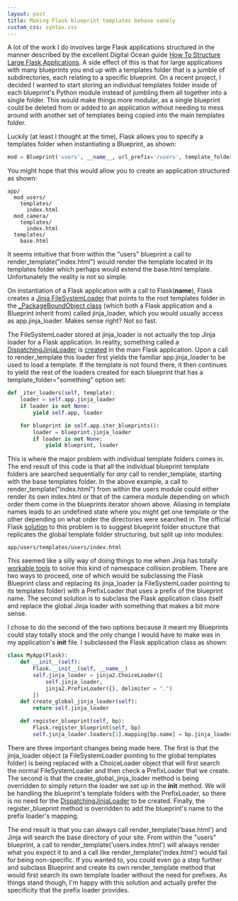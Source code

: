```yaml
---
layout: post
title: Making Flask blueprint templates behave sanely
custom_css: syntax.css
---
```

A lot of the work I do involves large Flask applications structured in the manner described by the excellent Digital Ocean guide [How To Structure Large Flask Applications](https://www.digitalocean.com/community/tutorials/how-to-structure-large-flask-applications). A side effect of this is that for large applications with many blueprints you end up with a templates folder that is a jumble of subdirectories, each relating to a specific blueprint. On a recent project, I decided I wanted to start storing an individual templates folder inside of
each blueprint's Python module instead of jumbling them all together into a single folder. This would make things more modular, as a single blueprint could be deleted from or added to an application without needing to mess around with another set of templates being copied into the main templates folder.

Luckily (at least I thought at the time), Flask allows you to specify a templates folder when instantiating a Blueprint, as shown:
```python
mod = Blueprint('users', __name__, url_prefix='/users', template_folder="templates")
```
You might hope that this would allow you to create an application structured as shown:
```
app/
  mod_users/
    templates/
      index.html
  mod_camera/
    templates/
      index.html
  templates/
    base.html
```
It seems intuitive that from within the "users" blueprint a call to render_template("index.html") would render the template located in its templates folder which perhaps would extend the base.html template. Unfortunately the reality is not so simple. 

On instantiation of a Flask application with a call to Flask(__name__), Flask creates a [Jinja FileSystemLoader](http://jinja.pocoo.org/docs/dev/api/#jinja2.FileSystemLoader) that points to the root templates folder in the [_PackageBoundObject class](https://github.com/mitsuhiko/flask/blob/33534bb4a9937e6faba5ecec4586519f453369b6/flask/helpers.py#L829-835) (which both a Flask application and a Blueprint inherit from) called jinja_loader, which you would usually access as app.jinja_loader. Makes sense right? Not so fast. 

The FileSystemLoader stored at jinja_loader is not actually the top Jinja loader for a Flask application. In reality, something called a [DispatchingJinjaLoader](https://github.com/mitsuhiko/flask/blob/33534bb4a9937e6faba5ecec4586519f453369b6/flask/templating.py#L46-100) is [created](https://github.com/mitsuhiko/flask/blob/33534bb4a9937e6faba5ecec4586519f453369b6/flask/app.py#L695-706) in the main Flask application. Upon a call to render_template this loader first yields the familiar app.jinja_loader to be used to load a template. If the template is not found there, it then continues to yield the rest of the loaders created for each blueprint that has a template_folder="something" option set:
```python
def _iter_loaders(self, template):
    loader = self.app.jinja_loader
    if loader is not None:
        yield self.app, loader

    for blueprint in self.app.iter_blueprints():
        loader = blueprint.jinja_loader
        if loader is not None:
            yield blueprint, loader
```

This is where the major problem with individual template folders comes in. The end result of this code is that all the individual blueprint template folders are searched sequentially for *any* call to render_template, starting with the base templates folder. In the above example, a call to render_template("index.html") from within the users module could either render its own index.html or that of the camera module depending on which order them come in the blueprints iterator shown above. Aliasing in template names leads to an undefined state where you might get one template or the other depending on what order the directories were searched in. The official Flask [solution](http://flask.pocoo.org/docs/0.10/blueprints/#templates) to this problem is to suggest blueprint folder structure that replicates the global template folder structuring, but split up into modules:
```
app/users/templates/users/index.html
```

This seemed like a silly way of doing things to me when Jinja has totally [workable tools](http://jinja.pocoo.org/docs/dev/api/#jinja2.PrefixLoader) to solve this kind of namespace collision problem. There are two ways to proceed, one of which would be subclassing the Flask Blueprint class and replacing its jinja_loader (a FileSystemLoader pointing to its templates folder) with a PrefixLoader that uses a prefix of the blueprint name. The second solution is to subclass the Flask application class itself and replace the global Jinja loader with something that makes a bit more sense.

I chose to do the second of the two options because it meant my Blueprints could stay totally stock and the only change I would have to make was in my application's __init__ file. I subclassed the Flask application class as shown: 
```python
class MyApp(Flask):
    def __init__(self):
        Flask.__init__(self, __name__)
        self.jinja_loader = jinja2.ChoiceLoader([
            self.jinja_loader,
            jinja2.PrefixLoader({}, delimiter = ".")
        ])
    def create_global_jinja_loader(self):
        return self.jinja_loader

    def register_blueprint(self, bp):
        Flask.register_blueprint(self, bp)
        self.jinja_loader.loaders[1].mapping[bp.name] = bp.jinja_loader
```
There are three important changes being made here. The first is that the jinja_loader object (a FileSystemLoader pointing to the global templates folder) is being replaced with a ChoiceLoader object that will first search the normal FileSystemLoader and then check a PrefixLoader that we create. The second is that the create_global_jinja_loader method is being overridden to simply return the loader we set up in the __init__ method. We will be handling the blueprint's template folders with the PrefixLoader, so there is no need for the [DispatchingJinjaLoader](https://github.com/mitsuhiko/flask/blob/33534bb4a9937e6faba5ecec4586519f453369b6/flask/templating.py#L46-100) to be created. Finally, the register_blueprint method is overridden to add the blueprint's name to the prefix loader's mapping.

The end result is that you can always call render_template('base.html') and Jinja will search the base directory of your site. From within the "users" blueprint, a call to render_template('users.index.html') will always render what you expect it to and a call like render_template('index.html') would fail for being non-specific. If you wanted to, you could even go a step further and subclass Blueprint and create its own render_template method that would first search its own template loader without the need for prefixes. As things stand though, I'm happy with this solution and actually prefer the specificity that the prefix loader provides. 